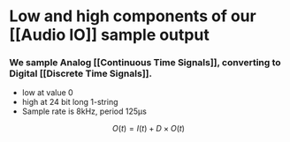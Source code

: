 # Low and high components of our [[Audio IO]] sample output
### We sample Analog [[Continuous Time Signals]], converting to Digital [[Discrete Time Signals]].
- low at value 0
- high at 24 bit long 1-string
- Sample rate is $\text{8kHz}$, period $\text{125µs}$

$$ O(t)=I(t)+D\times O(t) $$
